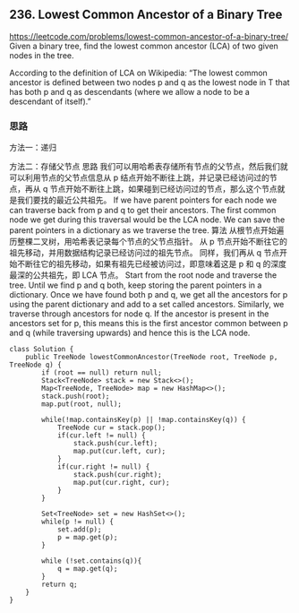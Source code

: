 ## 236. Lowest Common Ancestor of a Binary Tree

https://leetcode.com/problems/lowest-common-ancestor-of-a-binary-tree/
Given a binary tree, find the lowest common ancestor (LCA) of two given nodes in the tree.

According to the definition of LCA on Wikipedia: “The lowest common ancestor is defined between two nodes p and q as the lowest node in T that has both p and q as descendants (where we allow a node to be a descendant of itself).”

### 思路
方法一：递归

方法二：存储父节点
思路
我们可以用哈希表存储所有节点的父节点，然后我们就可以利用节点的父节点信息从 p 结点开始不断往上跳，并记录已经访问过的节点，再从 q 节点开始不断往上跳，如果碰到已经访问过的节点，那么这个节点就是我们要找的最近公共祖先。
If we have parent pointers for each node we can traverse back from p and q to get their ancestors. The first common node we get during this traversal would be the LCA node. We can save the parent pointers in a dictionary as we traverse the tree.
算法
从根节点开始遍历整棵二叉树，用哈希表记录每个节点的父节点指针。
从 p 节点开始不断往它的祖先移动，并用数据结构记录已经访问过的祖先节点。
同样，我们再从 q 节点开始不断往它的祖先移动，如果有祖先已经被访问过，即意味着这是 p 和 q 的深度最深的公共祖先，即 LCA 节点。
Start from the root node and traverse the tree.
Until we find p and q both, keep storing the parent pointers in a dictionary.
Once we have found both p and q, we get all the ancestors for p using the parent dictionary and add to a set called ancestors.
Similarly, we traverse through ancestors for node q. If the ancestor is present in the ancestors set for p, this means this is the first ancestor common between p and q (while traversing upwards) and hence this is the LCA node.

```
class Solution {
    public TreeNode lowestCommonAncestor(TreeNode root, TreeNode p, TreeNode q) {
        if (root == null) return null;
        Stack<TreeNode> stack = new Stack<>();
        Map<TreeNode, TreeNode> map = new HashMap<>();
        stack.push(root);
        map.put(root, null);
  
        while(!map.containsKey(p) || !map.containsKey(q)) {
            TreeNode cur = stack.pop();
            if(cur.left != null) {
                stack.push(cur.left);
                map.put(cur.left, cur);
            }
            if(cur.right != null) {
                stack.push(cur.right);
                map.put(cur.right, cur);
            }
        }
  
        Set<TreeNode> set = new HashSet<>();
        while(p != null) {
            set.add(p);
            p = map.get(p);
        }

        while (!set.contains(q)){
            q = map.get(q);
        }
        return q;      
    }
}
```
